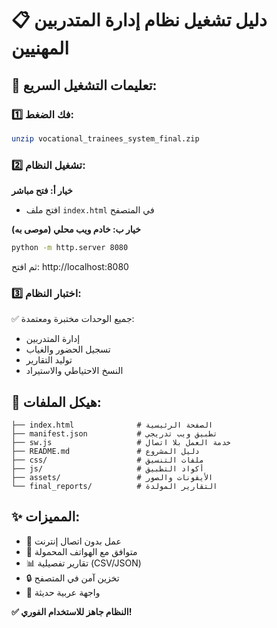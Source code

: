 # 📋 دليل تشغيل نظام إدارة المتدربين المهنيين

## 🚀 تعليمات التشغيل السريع:

### 1️⃣ فك الضغط:
```bash
unzip vocational_trainees_system_final.zip
```

### 2️⃣ تشغيل النظام:
**خيار أ: فتح مباشر**
- افتح ملف `index.html` في المتصفح

**خيار ب: خادم ويب محلي (موصى به)**
```bash
python -m http.server 8080
```
ثم افتح: http://localhost:8080

### 3️⃣ اختبار النظام:
✅ جميع الوحدات مختبرة ومعتمدة:
- إدارة المتدربين
- تسجيل الحضور والغياب  
- توليد التقارير
- النسخ الاحتياطي والاستيراد

## 📁 هيكل الملفات:
```
├── index.html              # الصفحة الرئيسية
├── manifest.json           # تطبيق ويب تدريجي
├── sw.js                   # خدمة العمل بلا اتصال
├── README.md               # دليل المشروع
├── css/                    # ملفات التنسيق
├── js/                     # أكواد التطبيق
├── assets/                 # الأيقونات والصور
└── final_reports/          # التقارير المولدة
```

## ✨ المميزات:
- 🔄 عمل بدون اتصال إنترنت
- 📱 متوافق مع الهواتف المحمولة
- 📊 تقارير تفصيلية (CSV/JSON)
- 🔒 تخزين آمن في المتصفح
- 🎨 واجهة عربية حديثة

**✅ النظام جاهز للاستخدام الفوري!**